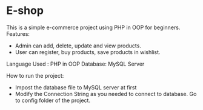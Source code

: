 # E-shop
This is a simple e-commerce project using PHP in OOP for beginners.
Features:
* Admin can add, delete, update and view products.
* User can register, buy products, save products in wishlist.

Language Used : PHP in OOP
Database: MySQL Server

How to run the project:
* Impost the database file to MySQL server at first
* Modify the Connection String as you needed to connect to database. Go to config folder of the project.

